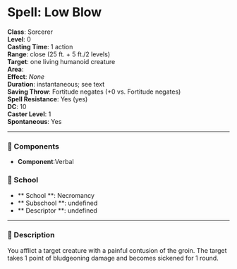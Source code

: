 
# Spell: Low Blow
**Class**: Sorcerer  
**Level**: 0  
**Casting Time**: 1 action  
**Range**: close (25 ft. + 5 ft./2 levels)  
**Target**: one living humanoid creature  
**Area**:   
**Effect**: _None_  
**Duration**: instantaneous; see text  
**Saving Throw**: Fortitude negates (+0 vs. Fortitude negates)  
**Spell Resistance**: Yes (yes)  
**DC**: 10  
**Caster Level**: 1  
**Spontaneous**: Yes

---

### 🔮 Components
- **Component**:Verbal

### 🏫 School
- ** School **: Necromancy
- ** Subschool **: undefined
- ** Descriptor **: undefined
---

### 📜 Description
You afflict a target creature with a painful contusion of the groin. The target takes 1 point of bludgeoning damage and becomes sickened for 1 round.
